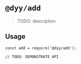 # `@dyy/add`

> TODO: description

## Usage

```
const add = require('@dyy/add');

// TODO: DEMONSTRATE API
```
